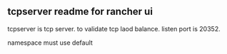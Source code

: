 ## tcpserver readme for rancher ui

tcpserver is tcp server. to validate tcp laod balance. listen port is 20352.

namespace must use default
